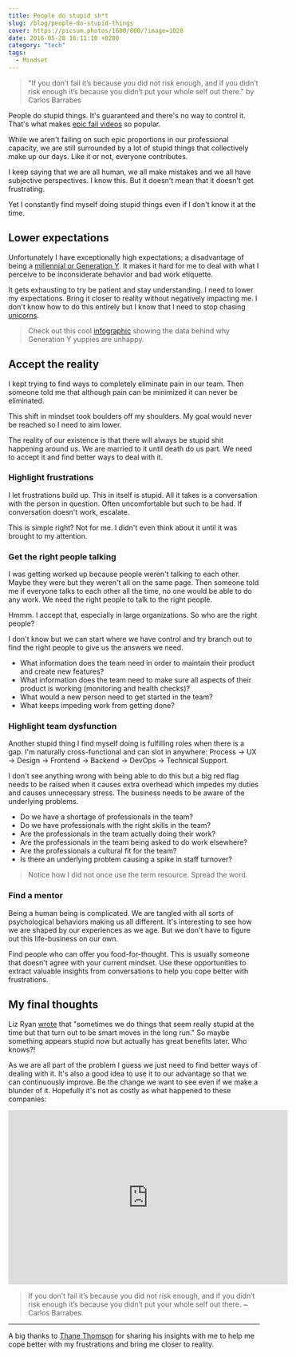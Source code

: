 ```yaml
---
title: People do stupid sh*t
slug: /blog/people-do-stupid-things
cover: https://picsum.photos/1600/800/?image=1028
date: 2016-05-28 16:11:10 +0200
category: "tech"
tags:
  - Mindset
---
```


> "If you don’t fail it’s because you did not risk enough, and if you didn’t
> risk enough it’s because you didn’t put your whole self out there."
> by Carlos Barrabes

People do stupid things. It's guaranteed and there's no way to control it.
That's what makes [epic fail videos](https://www.youtube.com/results?search_query=epic+failes)
so popular.

While we aren't failing on such epic proportions in our professional capacity,
we are still surrounded by a lot of stupid things that collectively make up our
days. Like it or not, everyone contributes.

I keep saying that we are all human, we all make mistakes and we all have
subjective perspectives. I know this. But it doesn't mean that it doesn't
get frustrating.

Yet I constantly find myself doing stupid things even if I don't know it at the
time.

## Lower expectations

Unfortunately I have exceptionally high expectations; a disadvantage of being a
[millennial or Generation Y](http://www.consultancy.uk/news/2061/generation-y-less-satisfied-than-other-generations).
It makes it hard for me to deal with what I perceive to be
inconsiderate behavior and bad work etiquette.

It gets exhausting to try be patient and stay understanding. I need to lower
my expectations. Bring it closer to reality without negatively
impacting me. I don't know how to do this entirely but I know that I need to
stop chasing [unicorns](/blog/the-perfect-illusion/).

> Check out this cool [infographic](/infographics/data-behind-why-generation-y-is-unhappy/) showing the data
> behind why Generation Y yuppies are unhappy.

## Accept the reality

I kept trying to find ways to completely eliminate pain in our team. Then
someone told me that although pain can be minimized it can never be eliminated.

This shift in mindset took boulders off my shoulders. My goal would never
be reached so I need to aim lower.

The reality of our existence is that there will always be stupid shit happening
around us. We are married to it until death do us part. We need to accept it
and find better ways to deal with it.

### Highlight frustrations

I let frustrations build up. This in itself is stupid. All it takes is a
conversation with the person in question. Often uncomfortable but
such to be had. If conversation doesn't work, escalate.

This is simple right? Not for me. I didn't even think about it until it was
brought to my attention.

### Get the right people talking

I was getting worked up because people weren't talking to each other. Maybe they
were but they weren't all on the same page. Then someone told me if everyone
talks to each other all the time, no one would be able to do any work. We need
the right people to talk to the right people.

Hmmm. I accept that, especially in large organizations. So who are the right
people?

I don't know but we can start where we have control and try branch out to find
the right people to give us the answers we need.

- What information does the team need in order to maintain their product and
  create new features?
- What information does the team need to make sure all aspects of their product
  is working (monitoring and health checks)?
- What would a new person need to get started in the team?
- What keeps impeding work from getting done?

### Highlight team dysfunction

Another stupid thing I find myself doing is fulfilling roles when there
is a gap. I'm naturally cross-functional and can slot in anywhere:
Process → UX → Design → Frontend → Backend →
DevOps → Technical Support.

I don't see anything wrong with being able to do this but a big red flag needs
to be raised when it causes extra overhead which impedes my duties and
causes unnecessary stress. The business needs to be aware of the underlying
problems.

- Do we have a shortage of professionals in the team?
- Do we have professionals with the right skills in the team?
- Are the professionals in the team actually doing their work?
- Are the professionals in the team being asked to do work elsewhere?
- Are the professionals a cultural fit for the team?
- Is there an underlying problem causing a spike in staff turnover?

> Notice how I did not once use the term resource. Spread the word.

### Find a mentor

Being a human being is complicated. We are tangled with all sorts of
psychological behaviors making us all different. It's interesting to see how
we are shaped by our experiences as we age. But we don't have to figure
out this life-business on our own.

Find people who can offer you food-for-thought. This is usually someone that
doesn't agree with your current mindset. Use these opportunities to
extract valuable insights from conversations to help you cope better with
frustrations.

## My final thoughts

Liz Ryan
[wrote](http://www.forbes.com/sites/lizryan/2015/05/15/ten-stupid-things-i-have-fired-people-for-doing/#69f74563cfed)
that "sometimes we do things that seem really stupid at the time but that turn
out to be smart moves in the long run." So maybe something appears stupid now
but actually has great benefits later. Who knows?!

As we are all part of the problem I guess we just need to find better ways of
dealing with it. It's also a good idea to use it to our advantage so that we
can continuously improve. Be the change we want to see even if we make a
blunder of it. Hopefully it's not as costly as what happened to these companies:

<div class="video-wrapper">
    <iframe class="youtube"
      src="https://www.youtube.com/embed/w8qBzMl7_Q0"
      frameborder="0"
      allowfullscreen
      width="560"
      height="349">
    </iframe>
</div>

> If you don’t fail it’s because you did not risk enough, and if you didn’t
> risk enough it’s because you didn’t put your whole self out there.
> ~ Carlos Barrabes

---

A big thanks to [Thane Thomson](https://thanethomson.com/) for sharing his
insights with me to help me cope better with my frustrations and bring me closer
to reality.
